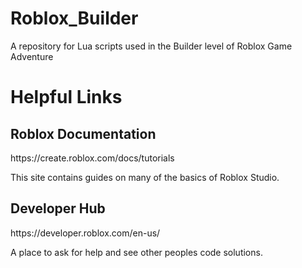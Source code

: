 # Roblox_Builder
A repository for Lua scripts used in the Builder level of Roblox Game Adventure

<h1>Helpful Links</h1>

<h2>Roblox Documentation</h2>
<a>https://create.roblox.com/docs/tutorials</a>

This site contains guides on many of the basics of Roblox Studio.

<h2>Developer Hub</h2>
<a>https://developer.roblox.com/en-us/</a>

A place to ask for help and see other peoples code solutions.
